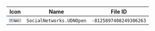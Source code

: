 | Icon | Name | File ID |
| ---  | ---  | ---     |
| ![](SocialNetworks.UDNOpen.png) | `SocialNetworks.UDNOpen` | `-8125897408249306263` |
